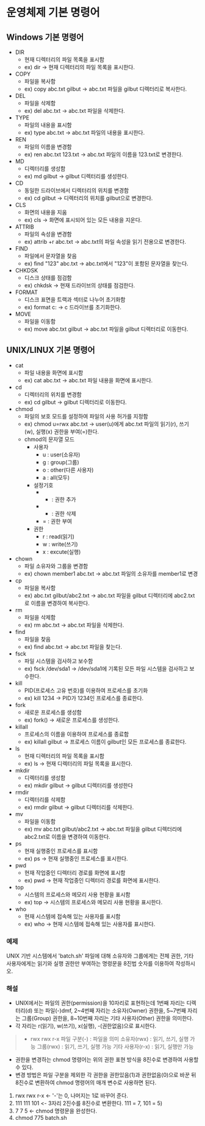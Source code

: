 # 운영체제 기본 명령어
## Windows 기본 명령어
* DIR
    * 현재 디렉터리의 파일 목록을 표시함
    * ex) dir -> 현재 디렉터리의 파일 목록을 표시한다.
* COPY
    * 파일을 복사함
    * ex) copy abc.txt gilbut -> abc.txt 파일을 gilbut 디렉터리로 복사한다.
* DEL
    * 파일을 삭제함
    * ex) del abc.txt -> abc.txt 파일을 삭제한다.
* TYPE
    * 파일의 내용을 표시함
    * ex) type abc.txt -> abc.txt 파일의 내용을 표시한다.
* REN
    * 파일의 이름을 변경함
    * ex) ren abc.txt 123.txt -> abc.txt 파일의 이름을 123.txt로 변경한다.
* MD
    * 디렉터리를 생성함
    * ex) md gilbut -> gilbut 디렉터리를 생성한다.
* CD
    * 동일한 드라이브에서 디렉터리의 위치를 변경함
    * ex) cd gilbut -> 디렉터리의 위치를 gilbut으로 변경한다.
* CLS
    * 화면의 내용을 지움
    * ex) cls -> 화면에 표시되어 있는 모든 내용을 지운다.
* ATTRIB
    * 파일의 속성을 변경함
    * ex) attrib +r abc.txt -> abc.txt의 파일 속성을 읽기 전용으로 변경한다.
* FIND
    * 파일에서 문자열을 찾음
    * ex) find "123" abc.txt -> abc.txt에서 "123"이 포함된 문자열을 찾는다.
* CHKDSK
    * 디스크 상태를 점검함
    * ex) chkdsk -> 현재 드라이브의 상태를 점검한다.
* FORMAT
    * 디스크 표면을 트랙과 섹터로 나누어 초기화함
    * ex) format c: -> c 드라이브를 초기화한다.
* MOVE
    * 파일을 이동함
    * ex) move abc.txt gilbut -> abc.txt 파일을 gilbut 디렉터리로 이동한다.



## UNIX/LINUX 기본 명령어
* cat
    * 파일 내용을 화면에 표시함
    * ex) cat abc.txt -> abc.txt 파일 내용을 화면에 표시한다.
* cd
    * 디렉터리의 위치를 변경함
    * ex) cd gilbut -> gilbut 디렉터리로 이동한다.
* chmod
    * 파일의 보호 모드를 설정하여 파일의 사용 허가를 지정함
    * ex) chmod u=rwx abc.txt -> user(u)에게 abc.txt 파일의 읽기(r), 쓰기(w), 실행(x) 권한을 부여(=)한다.
    * chmod의 문자열 모드
        * 사용자
            * u : user(소유자)
            * g : group(그룹)
            * o : other(다른 사용자)
            * a : all(모두)
        * 설정기호
            * + : 권한 추가
            * - : 권한 삭제
            * = : 권한 부여
        * 권한
            * r : read(읽기)
            * w : write(쓰기)
            * x : excute(실행)
* chown
    * 파일 소유자와 그룹을 변경함
    * ex) chown member1 abc.txt -> abc.txt 파일의 소유자를 member1로 변경
* cp
    * 파일을 복사함
    * ex) abc.txt gilbut/abc2.txt -> abc.txt 파일을 gilbut 디렉터리에 abc2.txt로 이름을 변경하여 복사한다.
* rm
    * 파일을 삭제함
    * ex) rm abc.txt -> abc.txt 파일을 삭제한다.
* find
    * 파일을 찾음
    * ex) find abc.txt -> abc.txt 파일을 찾는다.
* fsck
    * 파일 시스템을 검사하고 보수함
    * ex) fsck /dev/sda1 -> /dev/sda1에 기록된 모든 파일 시스템을 검사하고 보수한다.
* kill
    * PID(프로세스 고유 번호)를 이용하여 프로세스를 초기화
    * ex) kill 1234 -> PID가 1234인 프로세스를 종료한다.
* fork
    * 새로운 프로세스를 생성함
    * ex) fork() -> 새로운 프로세스를 생성한다.
* killall
    * 프로세스의 이름을 이용하여 프로세스를 종료함
    * ex) killall gilbut -> 프로세스 이름이 gilbut인 모든 프로세스를 종료한다.
* ls
    * 현재 디렉터리의 파일 목록을 표시함
    * ex) ls -> 현재 디렉터리의 파일 목록을 표시한다.
* mkdir
    * 디렉터리를 생성함
    * ex) mkdir gilbut -> gilbut 디렉터리를 생성한다
* rmdir
    * 디렉터리를 삭제함
    * ex) rmdir gilbut -> gilbut 디렉터리를 삭제한다.
* mv
    * 파일을 이동함
    * ex) mv abc.txt gilbut/abc2.txt -> abc.txt 파일을 gilbut 디렉터리에 abc2.txt로 이름을 변경하여 이동한다.
* ps
    * 현재 실행중인 프로세스를 표시함
    * ex) ps -> 현재 실행중인 프로세스를 표시한다.
* pwd
    * 현재 작업중인 디렉터리 경로를 화면에 표시함
    * ex) pwd -> 현재 작업중인 디렉터리 경로를 화면에 표시한다.
* top
    * 시스템의 프로세스와 메모리 사용 현황을 표시함
    * ex) top -> 시스템의 프로세스와 메모리 사용 현황을 표시한다.
* who
    * 현재 시스템에 접속해 있는 사용자를 표시함
    * ex) who -> 현재 시스템에 접속해 있는 사용자를 표시한다.

### 예제
UNIX 기반 시스템에서 'batch.sh' 파일에 대해 소유자와 그룹에게는 전체 권한, 기타 사용자에게는 읽기와 실행 권한만 부여하는 명령문을 8진법 숫자를 이용하여 작성하시오.

### 해설
* UNIX에서는 파일의 권한(permission)을 10자리로 표현하는데 1번째 자리는 디렉터리(d) 또는 파일(-)dmf, 2~4번째 자리는 소유자(Owner) 권한을, 5~7번째 자리는 그룹(Group) 권한을, 8~10번째 자리는 기타 사용자(Other) 권한을 의미한다.
* 각 자리는 r(읽기), w(쓰기), x(실행), -(권한없음)으로 표시한다.
> - rwx rwx r-x
파일 구분(-) : 파일을 의미
소유자(rwx) : 읽기, 쓰기, 실행 가능
그룹(rwx) : 읽기, 쓰기, 실행 가능
기타 사용자(r-x) : 읽기, 실행만 가능
* 권한을 변경하는 chmod 명령어는 위의 권한 표현 방식을 8진수로 변경하여 사용할 수 있다.
* 변경 방법은 파일 구분을 제외한 각 권한을 권한있음(1)과 권한없음(0)으로 바꾼 뒤 8진수로 변환하여 chmod 명령어의 매개 변수로 사용하면 된다.

1. rwx rwx r-x      <- '-'는 0, 나머지는 1로 바꾸어 준다.
2. 111 111 101      <- 3자리 2진수를 8진수로 변환한다. 111 = 7, 101 = 5)
3.  7   7   5       <- chmod 명령문을 완성한다.
4.  chmod 775 batch.sh
